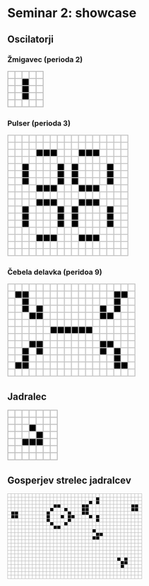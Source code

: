 # Seminar 2: showcase

## Oscilatorji

### Žmigavec (perioda 2)
![](figs/oscilator_zmigavec1.gif)

### Pulser (perioda 3)
![](figs/oscilator_pulser.gif)

### Čebela delavka (peridoa 9)
![](figs/oscilator_cebela.gif)

## Jadralec
![](figs/jadralec.gif)

## Gosperjev strelec jadralcev
![](figs/Gosperglidergun.gif)